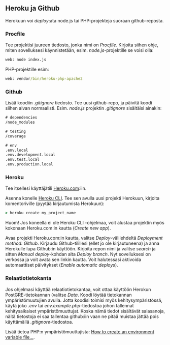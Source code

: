 ## Heroku ja Github

Herokuun voi *deploy*:ata node.js tai PHP-projekteja suoraan github-reposta.

### Procfile

Tee projektisi juureen tiedosto, jonka nimi on *Procfile*. Kirjoita siihen ohje, miten sovelluksesi käynnistetään, esim. *node.js*-projektille se voisi olla:

```cmd
web: node index.js
```

PHP-projektille esim:

```cmd
web: vendor/bin/heroku-php-apache2
```

### Github

Lisää koodiin *.gitignore* tiedosto. Tee uusi github-repo, ja päivitä koodi siihen aivan normaalisti. Esim. *node.js* projektin *.gitignore* sisältäisi ainakin:

```cmd
# dependencies
/node_modules

# testing
/coverage

# env
.env.local
.env.development.local
.env.test.local
.env.production.local
```

### Heroku

Tee itsellesi käyttäjätili [Heroku.com](http://heroku.com):iin.

Asenna konelle [Heroku CLI](https://devcenter.heroku.com/articles/heroku-cli). Tee sen avulla uusi projekti Herokuun, kirjoita komentoriville (pyytää kirjautumista Herokuun):

```cmd
> heroku create my_project_name
```

Huom! Jos koneella ei ole Heroku CLI -ohjelmaa, voit alustaa projektin myös kokonaan Heroku.com:in kautta (*Create new app*).

Avaa projekti Heroku.com:in kautta, valitse *Deploy*-välilehdeltä *Deployment method: Github*. Kirjaudu Github-tilillesi (ellet jo ole kirjautuneena) ja anna Herokulle lupa Github:in käyttöön. Kirjoita repon nimi ja valitse *search* ja sitten *Manual deploy*-kohdan alta *Deploy branch*. Nyt sovelluksesi on verkossa ja voit avata sen linkin kautta. Voit halutessasi aktivoida automaattiset päivitykset (*Enable automatic deploys*).

### Relaatiotietokanta

Jos ohjelmasi käyttää relaatiotietokantaa, voit ottaa käyttöön Herokun PostGRE-tietokannan (valitse *Data*. Koodi löytää tietokannan ympäristömuutujien avulla. Jotta koodisi toimisi myös kehitysympäristössä, käytä joko *.env* tai *env.example.php*-tiedostoa johon tallennat kehitysaikaiset ympäristömuuttujat. Koska nämä tiedot sisältävät salasanoja, näitä tietostoja ei saa tallentaa github:iin vaan ne pitää muistaa jättää pois käyttämällä *.gitignore*-tiedostoa.

Lisää tietoa PHP:n ympäristömuuttujista: [How to create an environment variable file...](https://medium.com/@hfally/how-to-create-an-environment-variable-file-like-laravel-symphonys-env-37c20fc23e72).
